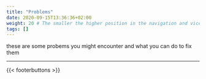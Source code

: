 ```yaml
---
title: "Problems"
date: 2020-09-15T13:36:36+02:00
weight: 20 # The smaller the higher position in the navigation and vice versa
tags: []
---
```


these are some probems you might encounter and what you can do to fix them

---

{{< footerbuttons >}}